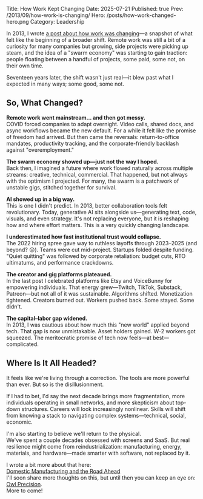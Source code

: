 Title: How Work Kept Changing
Date: 2025-07-21
Published: true
Prev: /2013/09/how-work-is-changing/
Hero: /posts/how-work-changed-hero.png
Category: Leadership

In 2013, I wrote [a post about how work was changing](/2013/09/how-work-is-changing/)—a snapshot of what felt like the beginning of a broader shift. Remote work was still a bit of a curiosity for many companies but growing, side projects were picking up steam, and the idea of a "swarm economy" was starting to gain traction: people floating between a handful of projects, some paid, some not, on their own time.

Seventeen years later, the shift wasn't just real—it blew past what I expected in many ways; some good, some not.

## So, What Changed?

**Remote work went mainstream… and then got messy.**  
COVID forced companies to adapt overnight. Video calls, shared docs, and async workflows became the new default. For a while it felt like the promise of freedom had arrived. But then came the reversals: return-to-office mandates, productivity tracking, and the corporate-friendly backlash against "overemployment."

**The swarm economy showed up—just not the way I hoped.**  
Back then, I imagined a future where work flowed naturally across multiple streams: creative, technical, commercial. That happened, but not always with the optimism I projected. For many, the swarm is a patchwork of unstable gigs, stitched together for survival.

**AI showed up in a big way.**  
This is one I didn't predict. In 2013, better collaboration tools felt revolutionary. Today, generative AI sits alongside us—generating text, code, visuals, and even strategy. It's not replacing everyone, but it is reshaping how and where effort matters. This is a very quickly changing landscape.

**I underestimated how fast institutional trust would collapse.**  
The 2022 hiring spree gave way to ruthless layoffs through 2023–2025 (and beyond? 😔). Teams were cut mid-project. Startups folded despite funding. "Quiet quitting" was followed by corporate retaliation: budget cuts, RTO ultimatums, and performance crackdowns.  

**The creator and gig platforms plateaued.**  
In the last post I celebrated platforms like Etsy and VoiceBunny for empowering individuals. That energy grew—Twitch, TikTok, Substack, Patreon—but not all of it was sustainable. Algorithms shifted. Monetization tightened. Creators burned out. Workers pushed back. Some stayed. Some didn't.

**The capital–labor gap widened.**  
In 2013, I was cautious about how much this "new world" applied beyond tech. That gap is now unmistakable. Asset holders gained. W-2 workers got squeezed. The meritocratic promise of tech now feels—at best—complicated.

## Where Is It All Headed?

It feels like we're living through a correction. The tools are more powerful than ever. But so is the disillusionment.

If I had to bet, I'd say the next decade brings more fragmentation, more individuals operating in small networks, and more skepticism about top-down structures. Careers will look increasingly nonlinear. Skills will shift from knowing a stack to navigating complex systems—technical, social, economic.

I'm also starting to believe we'll return to the physical.  
We've spent a couple decades obsessed with screens and SaaS. But real resilience might come from reindustrialization: manufacturing, energy, materials, and hardware—made smarter with software, not replaced by it.

I wrote a bit more about that here:  
[Domestic Manufacturing and the Road Ahead](/2025/6/domestic-manufacturing/)  
I'll soon share more thoughts on this, but until then you can keep an eye on: [Owl Precision](http://owlprecision.com/).  
More to come!